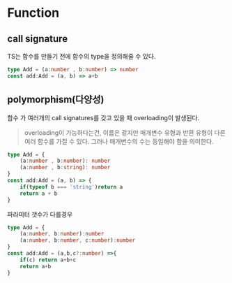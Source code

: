 # Function

## call signature

TS는 함수를 만들기 전에 함수의 type을 정의해줄 수 있다. 
```ts
type Add = (a:number , b:number) => number
const add:Add = (a, b) => a+b
```

## polymorphism(다양성)

함수 가 여러개의 call signatures를 갖고 있을 때 overloading이 발생된다.  
> overloading이 가능하다는건, 이름은 같지만 매개변수 유형과 반환 유형이 다른 여러 함수를 가질 수 있다. 그러나 매개변수의 수는 동일해야 함을 의미한다.
```ts
type Add = {
    (a:number , b:number): number
    (a:number , b:string): number
}
const add:Add = (a, b) => {
    if(typeof b === 'string')return a
    return a + b
}
```
파라미터 갯수가 다를경우
```ts
type Add = {
    (a:number, b:number):number
    (a:number, b:number, c:number):number
}
const add:Add = (a,b,c?:number) =>{
    if(c) return a+b+c
    return a+b
}
```